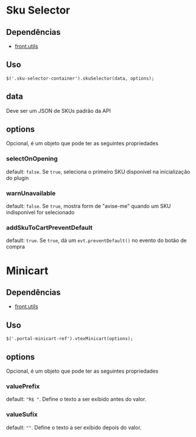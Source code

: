# Sku Selector

## Dependências

 - [front.utils](https://github.com/vtex/front.utils)

## Uso

    $('.sku-selector-container').skuSelector(data, options);

## data

Deve ser um JSON de SKUs padrão da API

## options

Opcional, é um objeto que pode ter as seguintes propriedades

### selectOnOpening

default: `false`. Se `true`, seleciona o primeiro SKU disponível na inicialização do plugin

### warnUnavailable

default: `false`. Se `true`, mostra form de "avise-me" quando um SKU indisponível for selecionado

### addSkuToCartPreventDefault

default: `true`. Se `true`, dá um `evt.preventDefault()` no evento do botão de compra


# Minicart

## Dependências

 - [front.utils](https://github.com/vtex/front.utils)

## Uso

    $('.portal-minicart-ref').vtexMinicart(options);
    
## options

Opcional, é um objeto que pode ter as seguintes propriedades

### valuePrefix

default: `"R$ "`. Define o texto a ser exibido antes do valor.

### valueSufix

default: `""`. Define o texto a ser exibido depois do valor.